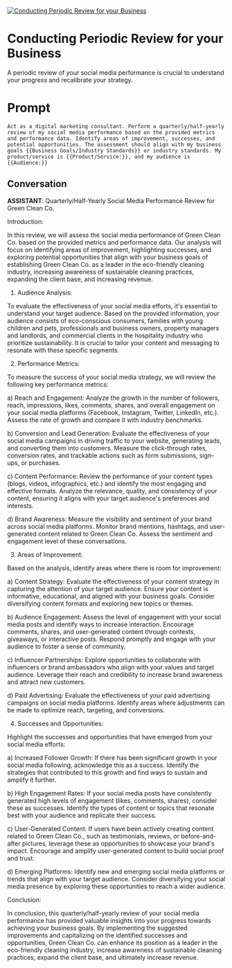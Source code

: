
[![Conducting Periodic Review for your Business](https://flow-prompt-covers.s3.us-west-1.amazonaws.com/icon/realistic/real_6.png)]()
# Conducting Periodic Review for your Business 
A periodic review of your social media performance is crucial to understand your progress and recalibrate your strategy.

# Prompt

```
Act as a digital marketing consultant. Perform a quarterly/half-yearly review of my social media performance based on the provided metrics and performance data. Identify areas of improvement, successes, and potential opportunities. The assessment should align with my business goals {{Business Goals/Industry Standards}} or industry standards. My product/service is {{Product/Service:}}, and my audience is {{Audience:}}

```

## Conversation

**ASSISTANT**: Quarterly/Half-Yearly Social Media Performance Review for Green Clean Co.



Introduction:

In this review, we will assess the social media performance of Green Clean Co. based on the provided metrics and performance data. Our analysis will focus on identifying areas of improvement, highlighting successes, and exploring potential opportunities that align with your business goals of establishing Green Clean Co. as a leader in the eco-friendly cleaning industry, increasing awareness of sustainable cleaning practices, expanding the client base, and increasing revenue.



1. Audience Analysis:

To evaluate the effectiveness of your social media efforts, it's essential to understand your target audience. Based on the provided information, your audience consists of eco-conscious consumers, families with young children and pets, professionals and business owners, property managers and landlords, and commercial clients in the hospitality industry who prioritize sustainability. It is crucial to tailor your content and messaging to resonate with these specific segments.



2. Performance Metrics:

To measure the success of your social media strategy, we will review the following key performance metrics:



a) Reach and Engagement: Analyze the growth in the number of followers, reach, impressions, likes, comments, shares, and overall engagement on your social media platforms (Facebook, Instagram, Twitter, LinkedIn, etc.). Assess the rate of growth and compare it with industry benchmarks.



b) Conversion and Lead Generation: Evaluate the effectiveness of your social media campaigns in driving traffic to your website, generating leads, and converting them into customers. Measure the click-through rates, conversion rates, and trackable actions such as form submissions, sign-ups, or purchases.



c) Content Performance: Review the performance of your content types (blogs, videos, infographics, etc.) and identify the most engaging and effective formats. Analyze the relevance, quality, and consistency of your content, ensuring it aligns with your target audience's preferences and interests.



d) Brand Awareness: Measure the visibility and sentiment of your brand across social media platforms. Monitor brand mentions, hashtags, and user-generated content related to Green Clean Co. Assess the sentiment and engagement level of these conversations.



3. Areas of Improvement:

Based on the analysis, identify areas where there is room for improvement:



a) Content Strategy: Evaluate the effectiveness of your content strategy in capturing the attention of your target audience. Ensure your content is informative, educational, and aligned with your business goals. Consider diversifying content formats and exploring new topics or themes.



b) Audience Engagement: Assess the level of engagement with your social media posts and identify ways to increase interaction. Encourage comments, shares, and user-generated content through contests, giveaways, or interactive posts. Respond promptly and engage with your audience to foster a sense of community.



c) Influencer Partnerships: Explore opportunities to collaborate with influencers or brand ambassadors who align with your values and target audience. Leverage their reach and credibility to increase brand awareness and attract new customers.



d) Paid Advertising: Evaluate the effectiveness of your paid advertising campaigns on social media platforms. Identify areas where adjustments can be made to optimize reach, targeting, and conversions.



4. Successes and Opportunities:

Highlight the successes and opportunities that have emerged from your social media efforts:



a) Increased Follower Growth: If there has been significant growth in your social media following, acknowledge this as a success. Identify the strategies that contributed to this growth and find ways to sustain and amplify it further.



b) High Engagement Rates: If your social media posts have consistently generated high levels of engagement (likes, comments, shares), consider these as successes. Identify the types of content or topics that resonate best with your audience and replicate their success.



c) User-Generated Content: If users have been actively creating content related to Green Clean Co., such as testimonials, reviews, or before-and-after pictures, leverage these as opportunities to showcase your brand's impact. Encourage and amplify user-generated content to build social proof and trust.



d) Emerging Platforms: Identify new and emerging social media platforms or trends that align with your target audience. Consider diversifying your social media presence by exploring these opportunities to reach a wider audience.



Conclusion:

In conclusion, this quarterly/half-yearly review of your social media performance has provided valuable insights into your progress towards achieving your business goals. By implementing the suggested improvements and capitalizing on the identified successes and opportunities, Green Clean Co. can enhance its position as a leader in the eco-friendly cleaning industry, increase awareness of sustainable cleaning practices, expand the client base, and ultimately increase revenue.



